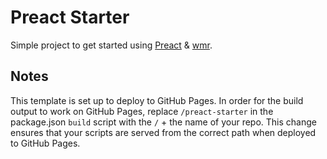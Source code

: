 # Preact Starter

Simple project to get started using [Preact](https://preactjs.com) &
[wmr](https://wmr.dev).

## Notes

This template is set up to deploy to GitHub Pages. In order for the build output
to work on GitHub Pages, replace `/preact-starter` in the package.json `build`
script with the `/` + the name of your repo. This change ensures that your
scripts are served from the correct path when deployed to GitHub Pages.
